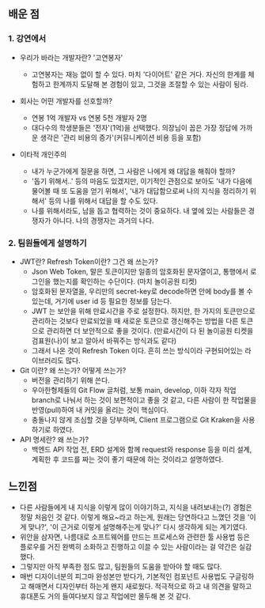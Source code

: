 ## 배운 점

### 1. 강연에서

- 우리가 바라는 개발자란? '고연봉자'
  - 고연봉자는 재능 없이 할 수 있다. 마치 '다이어트' 같은 거다. 자신의 한계를 체험하고 한계까지 도달해 본 경험이 있고, 그것을 조절할 수 있는 사람이 됭라.

  
- 회사는 어떤 개발자를 선호할까?
  - 연봉 1억 개발자 vs 연봉 5천 개발자 2명
  - 대다수의 학생분들은 '전자'(1억)을 선택했다. 의장님이 꼽은 가장 정답에 가까운 생각은 '관리 비용의 증가'(커뮤니케이션 비용 등을 포함)


- 이타적 개인주의
  - 내가 누군가에게 질문을 하면, 그 사람은 나에게 왜 대답을 해줘야 할까?
  - '돕기 위해서..' 등의 마음도 있겠지만, 이기적인 관점으로 보아도 '내가 다음에 물어볼 때 또 도움을 얻기 위해서', '내가 대답함으로써 나의 지식을 정리하기 위해서' 등의 나를 위해서 대답을 할 수도 있다.
  - 나를 위해서라도, 남을 돕고 협력하는 것이 중요하다. 내 옆에 있는 사람들은 경쟁자가 아니다. 나의 경쟁자는 과거의 나다.
    

### 2. 팀원들에게 설명하기

- JWT란? Refresh Token이란? 그건 왜 쓰는가?
  - Json Web Token, 말은 토큰이지만 일종의 암호화된 문자열이고, 통행에서 로그인을 했는지를 확인하는 수단이다. (마치 놀이공원 티켓)
  - 암호화된 문자열을, 우리만의 secret-key로 decode하면 안에 body를 볼 수 있는데, 거기에 user id 등 필요한 정보를 담는다.
  - JWT 는 보안을 위해 만료시간을 주로 설정한다. 하지만, 한 가지의 토큰만으로 관리하는 것보다 만료되었을 때 새로운 토큰으로 갱신해주는 방법을 다른 토큰으로 관리하면 더 보안적으로 좋을 것이다. (만료시간이 다 된 놀이공원 티켓을 검표원(나)이 보고 알아서 바꿔주는 방식과도 같다)
  - 그래서 나온 것이 Refresh Token 이다. 흔히 쓰는 방식이라 구현되어있는 라이브러리도 많다.
- Git 이란? 왜 쓰는가? 어떻게 쓰는가?
  - 버전을 관리하기 위해 쓴다.
  - 우아한형제들의 Git Flow 글처럼, 보통 main, develop, 이하 각자 작업 branch로 나눠서 하는 것이 보편적이고 좋을 것 같고, 다른 사람이 한 작업물을 반영(pull)하여 내 커밋을 올리는 것이 핵심이다.
  - 충돌나지 않게 조심할 것을 당부하며, Client 프로그램으로 Git Kraken을 사용하기로 하였다.
- API 명세란? 왜 쓰는가?
  - 백엔드 API 작업 전, ERD 설계와 함께 request와 response 등을 미리 설계, 계획한 후 코드를 짜는 것이 좋기 때문에 하는 것이라고 설명하였다.

## 느낀점

- 다른 사람들에게 내 지식을 이렇게 많이 이야기하고, 지식을 내려보내는(?) 경험은 정말 처음인 것 같다. 이렇게 해요~라고 하는게, 원래는 당연하다고 느꼈던 것을 '이게 맞나?', '이 근거로 이렇게 설명해주는게 맞나?' 다시 생각하게 되는 계기였다. 
- 위안을 삼자면, 나름대로 소프트웨어를 만드는 프로세스와 관련한 툴 사용법 등은 플로우를 거진 완벽히 소화하고 진행하고 이끌 수 있는 사람이라는 걸 약간은 실감했다.
- 그렇지만 아직 부족한 점도 많고, 팀원들의 도움을 받아야 할 때도 많다.
- 매번 디자이너분의 피그마 완성본만 받다가, 기본적인 컴포넌트 사용법도 구글링하고 해매면서 디자인부터 하는게 왠지 새로웠다. 적극적으로 하고 내 의견을 말하고 휴대폰도 거의 들여다보지 않고 작업에만 몰두해 본 것 같다.
